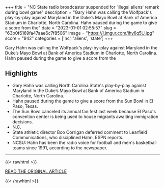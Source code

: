 +++
title = "NC State radio broadcaster suspended for ‘illegal aliens’ remark during bowl game"
description = "Gary Hahn was calling the Wolfpack's play-by-play against Maryland in the Duke’s Mayo Bowl at Bank of America Stadium in Charlotte, North Carolina. Hahn paused during the game to give a score from the"
date = "2023-01-01 02:55:57"
slug = "63b0f6169fa47aae6c7f8506"
image = "https://i.imgur.com/ihy6q5U.jpg"
score = "942"
categories = ['nc', 'aliens', 'state']
+++

Gary Hahn was calling the Wolfpack's play-by-play against Maryland in the Duke’s Mayo Bowl at Bank of America Stadium in Charlotte, North Carolina. Hahn paused during the game to give a score from the

## Highlights

- Gary Hahn was calling North Carolina State's play-by-play against Maryland in the Duke’s Mayo Bowl at Bank of America Stadium in Charlotte, North Carolina.
- Hahn paused during the game to give a score from the Sun Bowl in El Paso, Texas.
- The Sun Bowl canceled its annual fan fest last week because El Paso's convention center is being used to house migrants awaiting immigration decisions.
- N.C.
- State athletic director Boo Corrigan deferred comment to Learfield Communications, who disciplined Hahn, ESPN reports.
- NCSU: Hahn has been the radio voice for football and men's basketball teams since 1991, according to the newspaper.

---

{{< rawhtml >}}
  <p class="article-category">
    <a target="_blank" href="https://www.wftv.com/news/trending/nc-state-radio-broadcaster-suspended-illegal-aliens-remark-during-bowl-game/JAEALG47QJFRXFH6N7EK7RXVVY/">READ THE ORIGINAL ARTICLE</a>
  </p>
{{< /rawhtml >}}
